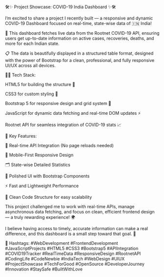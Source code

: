 🛠️✨ Project Showcase: COVID-19 India Dashboard ✨🛠️

I’m excited to share a project I recently built — a responsive and dynamic COVID-19 Dashboard focused on real-time, state-wise data of 🇮🇳 India!

🔗 This dashboard fetches live data from the Rootnet COVID-19 API, ensuring users get up-to-date information on active cases, recoveries, deaths, and more for each Indian state.

📋 The data is beautifully displayed in a structured table format, designed with the power of Bootstrap for a clean, professional, and fully responsive UI/UX across all devices.

🧑‍💻 Tech Stack:

HTML5 for building the structure 📄

CSS3 for custom styling 🎨

Bootstrap 5 for responsive design and grid system 📱

JavaScript for dynamic data fetching and real-time DOM updates ⚡

Rootnet API for seamless integration of COVID-19 stats 📈

🌟 Key Features:

🔄 Real-time API Integration (No page reloads needed)

📱 Mobile-First Responsive Design

🗂️ State-wise Detailed Statistics

🎨 Polished UI with Bootstrap Components

⚡ Fast and Lightweight Performance

🧹 Clean Code Structure for easy scalability

This project challenged me to work with real-time APIs, manage asynchronous data fetching, and focus on clean, efficient frontend design — a truly rewarding experience! 🌍

I believe having access to timely, accurate information can make a real difference, and this dashboard is a small step toward that goal. 🙌

🔖 Hashtags:
#WebDevelopment #FrontendDevelopment #JavaScriptProjects #HTML5 #CSS3 #Bootstrap5 #APIIntegration #COVID19Tracker #RealTimeData #ResponsiveDesign #RootnetAPI #CodingLife #CodeNewbie #IndiaTech #WebDesign #UIUX #ProjectShowcase #TechForGood #OpenSource #DeveloperJourney #Innovation #StaySafe #BuiltWithLove
